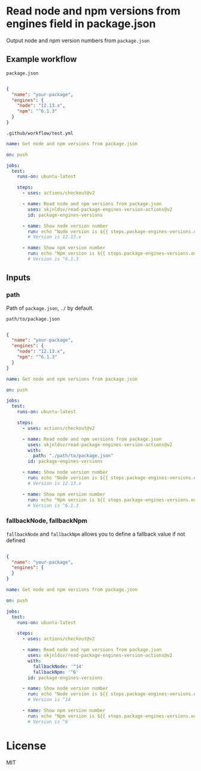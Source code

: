 # Read node and npm versions from engines field in package.json

Output node and npm version numbers from `package.json`

## Example workflow

`package.json`
```json

{
  "name": "your-package",
  "engines": {
    "node": "12.13.x",
    "npm": "^6.1.3"
  }
}
```

`.github/workflow/test.yml`
```yml
name: Get node and npm versions from package.json

on: push

jobs:
  test:
    runs-on: ubuntu-latest

    steps:
      - uses: actions/checkout@v2

      - name: Read node and npm versions from package.json
        uses: skjnldsv/read-package-engines-version-actions@v2
        id: package-engines-versions

      - name: Show node version number
        run: echo "Node version is ${{ steps.package-engines-versions.outputs.nodeVersion }}"
        # Version is 12.13.x

      - name: Show npm version number
        run: echo "Npm version is ${{ steps.package-engines-versions.outputs.npmVersion }}"
        # Version is ^6.1.3
```

## Inputs

### path

Path of `package.json`, `./` by default.

`path/to/package.json`
```json

{
  "name": "your-package",
  "engines": {
    "node": "12.13.x",
    "npm": "^6.1.3"
  }
}
```

```yml
name: Get node and npm versions from package.json

on: push

jobs:
  test:
    runs-on: ubuntu-latest

    steps:
      - uses: actions/checkout@v2

      - name: Read node and npm versions from package.json
        uses: skjnldsv/read-package-engines-version-actions@v2
        with: 
          path: "./path/to/package.json"
        id: package-engines-versions

      - name: Show node version number
        run: echo "Node version is ${{ steps.package-engines-versions.outputs.nodeVersion }}"
        # Version is 12.13.x

      - name: Show npm version number
        run: echo "Npm version is ${{ steps.package-engines-versions.outputs.npmVersion }}"
        # Version is ^6.1.3
```
### fallbackNode, fallbackNpm

`fallbackNode` and `fallbackNpm` allows you to define a fallback value if not defined

```json

{
  "name": "your-package",
  "engines": {
  }
}
```

```yml
name: Get node and npm versions from package.json

on: push

jobs:
  test:
    runs-on: ubuntu-latest

    steps:
      - uses: actions/checkout@v2

      - name: Read node and npm versions from package.json
        uses: skjnldsv/read-package-engines-version-actions@v2
        with: 
          fallbackNode: '^14'
          fallbackNpm: '^6'
        id: package-engines-versions

      - name: Show node version number
        run: echo "Node version is ${{ steps.package-engines-versions.outputs.nodeVersion }}"
        # Version is ^14

      - name: Show npm version number
        run: echo "Npm version is ${{ steps.package-engines-versions.outputs.npmVersion }}"
        # Version is ^6
```

# License

MIT
